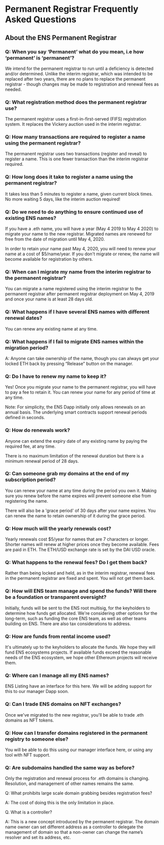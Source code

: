 # Permanent Registrar Frequently Asked Questions

## About the ENS Permanent Registrar

### Q: When you say ‘Permanent’ what do you mean, i.e how ‘permanent’ is ‘permanent’?

We intend for the permanent registrar to run until a deficiency is detected and/or determined. Unlike the interim registrar, which was intended to be replaced after two years, there are no plans to replace the permanent registrar - though changes may be made to registration and renewal fees as needed. 

### Q: What registration method does the permanent registrar use?

The permanent registrar uses a first-in-first-served (FIFS) registration system. It replaces the Vickery auction used in the interim registrar.

### Q: How many transactions are required to register a name using the permanent registrar?

The permanent registrar uses two transactions (register and reveal) to register a name. This is one fewer transaction than the interim registrar required.

### Q: How long does it take to register a name using the permanent registrar?

It takes less than 5 minutes to register a name, given current block times. No more waiting 5 days, like the interim auction required!

### Q: Do we need to do anything to ensure continued use of existing ENS names?

If you have a .eth name, you will have a year (May 4 2019 to May 4 2020) to migrate your name to the new registrar. Migrated names are renewed for free from the date of migration until May 4, 2020.

In order to retain your name past May 4, 2020, you will need to renew your name at a cost of $5/name/year. If you don't migrate or renew, the name will become available for registration by others. 

### Q: When can I migrate my name from the interim registrar to the permanent registrar?

You can migrate a name registered using the interim registrar to the permanent registrar after permanent registrar deployment on May 4, 2019 and once your name is at least 28 days old.

### Q: What happens if I have several ENS names with different renewal dates?

You can renew any existing name at any time.

### Q: What happens if I fail to migrate ENS names within the migration period?
A: Anyone can take ownership of the name, though you can always get your locked ETH back by pressing “Release” button on the manager.

### Q: Do I have to renew my name to keep it?

Yes! Once you migrate your name to the permanent registrar, you will have to pay a fee to retain it. You can renew your name for any period of time at any time.

Note: For simplicity, the ENS Dapp initially only allows renewals on an annual basis. The underlying smart contracts support renewal periods defined in seconds.

### Q: How do renewals work?

Anyone can extend the expiry date of any existing name by paying the required fee, at any time.

There is no maximum limitation of the renewal duration but there is a minimum renewal period of 28 days.

### Q: Can someone grab my domains at the end of my subscription period?

You can renew your name at any time during the period you own it. Making sure you renew before the name expires will prevent someone else from registering the name.

There will also be a 'grace period' of 30 days after your name expires. You can renew the name to retain ownership of it during the grace period.

### Q: How much will the yearly renewals cost?

Yearly renewals cost $5/year for names that are 7 characters or longer. Shorter names will renew at higher prices once they become available. Fees are paid in ETH. The ETH/USD exchange rate is set by the DAI USD oracle.

### Q: What happens to the renewal fees? Do I get them back?

Rather than being locked and held, as in the interim registrar, renewal fees in the permanent registrar are fixed and spent. You will not get them back.

### Q: How will ENS team manage and spend the funds? Will there be a foundation or transparent oversight?

Initially, funds will be sent to the ENS root multisig, for the keyholders to determine how funds get allocated. We're considering other options for the long-term, such as funding the core ENS team, as well as other teams building on ENS. There are also tax considerations to address.

### Q: How are funds from rental income used?

It's ultimately up to the keyholders to allocate the funds. We hope they will fund ENS ecosystems projects. If available funds exceed the reasonable needs of the ENS ecosystem, we hope other Ethereum projects will receive them.

### Q: Where can I manage all my ENS names?

ENS Listing have an interface for this here. We will be adding support for this to our manager Dapp soon.

### Q: Can I trade ENS domains on NFT exchanges?

Once we've migrated to the new registrar, you'll be able to trade .eth domains as NFT tokens.

### Q: How can I transfer domains registered in the permanent registry to someone else?

You will be able to do this using our manager interface here, or using any tool with NFT support.

### Q: Are subdomains handled the same way as before?

Only the registration and renewal process for .eth domains is changing. Resolution, and management of other names remains the same.

Q: What prohibits large scale domain grabbing besides registration fees?

A: The cost of doing this is the only limitation in place.

Q. What is a controller?

A: This is a new concept introduced by the permanent registrar. The domain name owner can set different address as a controller to delegate the management of domain so that a non-owner can change the name’s resolver and set its address, etc.
